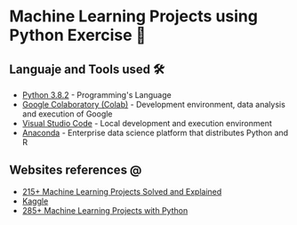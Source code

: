 # Machine Learning Projects using Python Exercise :microscope:
## Languaje and Tools used 🛠️

* [Python 3.8.2](https://www.python.org/) - Programming's Language
* [Google Colaboratory (Colab)](https://colab.research.google.com/) - Development environment, data analysis and execution of Google
* [Visual Studio Code](https://code.visualstudio.com/) - Local development and execution environment
* [Anaconda](https://www.anaconda.com/) - Enterprise data science platform that distributes Python and R

## Websites references @
* [215+ Machine Learning Projects Solved and Explained](https://medium.com/coders-camp/215-machine-learning-projects-solved-and-explained-7bd6fd478897)
* [Kaggle](https://www.kaggle.com/)
* [285+ Machine Learning Projects with Python](https://medium.com/coders-camp/230-machine-learning-projects-with-python-5d0c7abf8265)